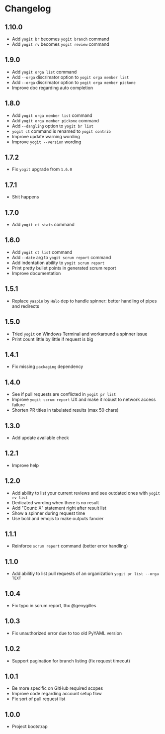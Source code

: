 # Changelog

## 1.10.0

* Add `yogit br` becomes `yogit branch` command
* Add `yogit rv` becomes `yogit review` command

## 1.9.0

* Add `yogit orga list` command
* Add `--orga` discrimator option to `yogit orga member list`
* Add `--orga` discrimator option to `yogit orga member pickone`
* Improve doc regarding auto completion

## 1.8.0

* Add `yogit orga member list` command
* Add `yogit orga member pickone` command
* Add `--dangling` option to `yogit br list`
* `yogit ct` command is renamed to `yogit contrib`
* Improve update warning wording
* Improve `yogit --version` wording

## 1.7.2

* Fix `yogit` upgrade from `1.6.0`

## 1.7.1

* Shit happens

## 1.7.0

* Add `yogit ct stats` command

## 1.6.0

* Add `yogit ct list` command
* Add `--date` arg to `yogit scrum report` command
* Add indentation ability to `yogit scrum report`
* Print pretty bullet points in generated scrum report
* Improve documentation

## 1.5.1

* Replace `yaspin` by `Halo` dep to handle spinner: better handling of pipes and redirects

## 1.5.0

* Tried `yogit` on Windows Terminal and workaround a spinner issue
* Print count little by little if request is big

## 1.4.1

* Fix missing `packaging` dependency

## 1.4.0

* See if pull requests are conflicted in `yogit pr list`
* Improve `yogit scrum report` UX and make it robust to network access failure
* Shorten PR titles in tabulated results (max 50 chars)

## 1.3.0

* Add update available check

## 1.2.1

* Improve help

## 1.2.0

* Add ability to list your current reviews and see outdated ones with `yogit rv list`
* Dedicated wording when there is no result
* Add "Count: X" statement right after result list
* Show a spinner during request time
* Use bold and emojis to make outputs fancier

## 1.1.1

* Reinforce `scrum report` command (better error handling)

## 1.1.0

* Add abilitiy to list pull requests of an organization `yogit pr list --orga TEXT`

## 1.0.4

* Fix typo in scrum report, thx @genygilles

## 1.0.3

* Fix unauthorized error due to too old PyYAML version

## 1.0.2

* Support pagination for branch listing (fix request timeout)

## 1.0.1

* Be more specific on GitHub required scopes
* Improve code regarding account setup flow
* Fix sort of pull request list

## 1.0.0

* Project bootstrap
